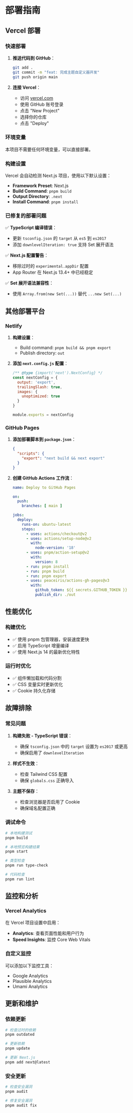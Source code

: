 # 部署指南

## Vercel 部署

### 快速部署

1. **推送代码到 GitHub**：
   ```bash
   git add .
   git commit -m "feat: 完成主题自定义器开发"
   git push origin main
   ```

2. **连接 Vercel**：
   - 访问 [vercel.com](https://vercel.com)
   - 使用 GitHub 账号登录
   - 点击 "New Project"
   - 选择你的仓库
   - 点击 "Deploy"

### 环境变量

本项目不需要任何环境变量，可以直接部署。

### 构建设置

Vercel 会自动检测 Next.js 项目，使用以下默认设置：
- **Framework Preset**: Next.js
- **Build Command**: `pnpm build`
- **Output Directory**: `.next`
- **Install Command**: `pnpm install`

### 已修复的部署问题

✅ **TypeScript 编译错误**：
- 更新 `tsconfig.json` 的 `target` 从 `es5` 到 `es2017`
- 添加 `downlevelIteration: true` 支持 Set 展开语法

✅ **Next.js 配置警告**：
- 移除过时的 `experimental.appDir` 配置
- App Router 在 Next.js 13.4+ 中已经稳定

✅ **Set 展开语法兼容性**：
- 使用 `Array.from(new Set(...))` 替代 `...new Set(...)`

## 其他部署平台

### Netlify

1. **构建设置**：
   - Build command: `pnpm build && pnpm export`
   - Publish directory: `out`

2. **添加 `next.config.js` 配置**：
   ```javascript
   /** @type {import('next').NextConfig} */
   const nextConfig = {
     output: 'export',
     trailingSlash: true,
     images: {
       unoptimized: true
     }
   }
   
   module.exports = nextConfig
   ```

### GitHub Pages

1. **添加部署脚本到 `package.json`**：
   ```json
   {
     "scripts": {
       "export": "next build && next export"
     }
   }
   ```

2. **创建 GitHub Actions 工作流**：
   ```yaml
   name: Deploy to GitHub Pages
   
   on:
     push:
       branches: [ main ]
   
   jobs:
     deploy:
       runs-on: ubuntu-latest
       steps:
         - uses: actions/checkout@v2
         - uses: actions/setup-node@v2
           with:
             node-version: '18'
         - uses: pnpm/action-setup@v2
           with:
             version: 8
         - run: pnpm install
         - run: pnpm build
         - run: pnpm export
         - uses: peaceiris/actions-gh-pages@v3
           with:
             github_token: ${{ secrets.GITHUB_TOKEN }}
             publish_dir: ./out
   ```

## 性能优化

### 构建优化

- ✅ 使用 pnpm 包管理器，安装速度更快
- ✅ 启用 TypeScript 增量编译
- ✅ 使用 Next.js 14 的最新优化特性

### 运行时优化

- ✅ 组件懒加载和代码分割
- ✅ CSS 变量实时更新优化
- ✅ Cookie 持久化存储

## 故障排除

### 常见问题

1. **构建失败 - TypeScript 错误**：
   - 确保 `tsconfig.json` 中的 `target` 设置为 `es2017` 或更高
   - 确保启用了 `downlevelIteration`

2. **样式不生效**：
   - 检查 Tailwind CSS 配置
   - 确保 `globals.css` 正确导入

3. **主题不保存**：
   - 检查浏览器是否启用了 Cookie
   - 确保域名配置正确

### 调试命令

```bash
# 本地构建测试
pnpm build

# 本地预览构建结果
pnpm start

# 类型检查
pnpm run type-check

# 代码检查
pnpm run lint
```

## 监控和分析

### Vercel Analytics

在 Vercel 项目设置中启用：
- **Analytics**: 查看页面性能和用户行为
- **Speed Insights**: 监控 Core Web Vitals

### 自定义监控

可以添加以下监控工具：
- Google Analytics
- Plausible Analytics
- Umami Analytics

## 更新和维护

### 依赖更新

```bash
# 检查过时的依赖
pnpm outdated

# 更新依赖
pnpm update

# 更新 Next.js
pnpm add next@latest
```

### 安全更新

```bash
# 检查安全漏洞
pnpm audit

# 修复安全漏洞
pnpm audit fix
```
